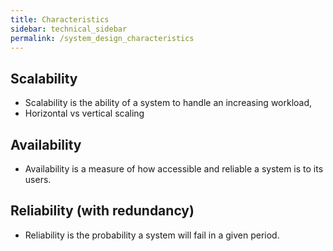 ```yaml
---
title: Characteristics
sidebar: technical_sidebar
permalink: /system_design_characteristics
---
```


## Scalability
- Scalability is the ability of a system to handle an increasing workload,
- Horizontal vs vertical scaling

## Availability
- Availability is a measure of how accessible and reliable a system is to its users.

## Reliability (with redundancy)
- Reliability is the probability a system will fail in a given period.